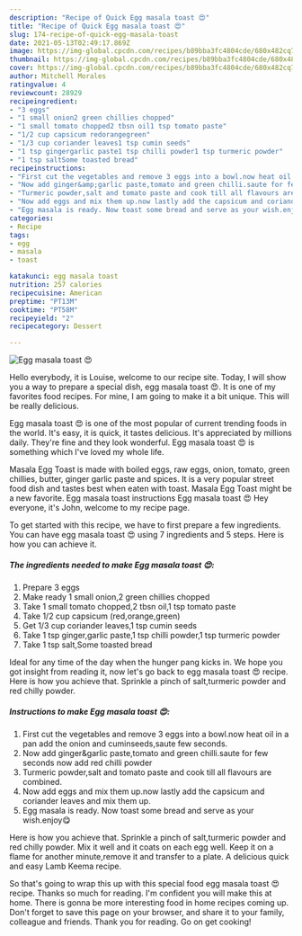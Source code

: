 ```yaml
---
description: "Recipe of Quick Egg masala toast 😍"
title: "Recipe of Quick Egg masala toast 😍"
slug: 174-recipe-of-quick-egg-masala-toast
date: 2021-05-13T02:49:17.869Z
image: https://img-global.cpcdn.com/recipes/b89bba3fc4804cde/680x482cq70/egg-masala-toast-recipe-main-photo.jpg
thumbnail: https://img-global.cpcdn.com/recipes/b89bba3fc4804cde/680x482cq70/egg-masala-toast-recipe-main-photo.jpg
cover: https://img-global.cpcdn.com/recipes/b89bba3fc4804cde/680x482cq70/egg-masala-toast-recipe-main-photo.jpg
author: Mitchell Morales
ratingvalue: 4
reviewcount: 28929
recipeingredient:
- "3 eggs"
- "1 small onion2 green chillies chopped"
- "1 small tomato chopped2 tbsn oil1 tsp tomato paste"
- "1/2 cup capsicum redorangegreen"
- "1/3 cup coriander leaves1 tsp cumin seeds"
- "1 tsp gingergarlic paste1 tsp chilli powder1 tsp turmeric powder"
- "1 tsp saltSome toasted bread"
recipeinstructions:
- "First cut the vegetables and remove 3 eggs into a bowl.now heat oil in a pan add the onion and cuminseeds,saute few seconds."
- "Now add ginger&amp;garlic paste,tomato and green chilli.saute for few seconds now add red chilli powder"
- "Turmeric powder,salt and tomato paste and cook till all flavours are combined."
- "Now add eggs and mix them up.now lastly add the capsicum and coriander leaves and mix them up."
- "Egg masala is ready. Now toast some bread and serve as your wish.enjoy😋"
categories:
- Recipe
tags:
- egg
- masala
- toast

katakunci: egg masala toast 
nutrition: 257 calories
recipecuisine: American
preptime: "PT13M"
cooktime: "PT58M"
recipeyield: "2"
recipecategory: Dessert

---
```



![Egg masala toast 😍](https://img-global.cpcdn.com/recipes/b89bba3fc4804cde/680x482cq70/egg-masala-toast-recipe-main-photo.jpg)

Hello everybody, it is Louise, welcome to our recipe site. Today, I will show you a way to prepare a special dish, egg masala toast 😍. It is one of my favorites food recipes. For mine, I am going to make it a bit unique. This will be really delicious.

Egg masala toast 😍 is one of the most popular of current trending foods in the world. It's easy, it is quick, it tastes delicious. It's appreciated by millions daily. They're fine and they look wonderful. Egg masala toast 😍 is something which I've loved my whole life.

Masala Egg Toast is made with boiled eggs, raw eggs, onion, tomato, green chillies, butter, ginger garlic paste and spices. It is a very popular street food dish and tastes best when eaten with toast. Masala Egg Toast might be a new favorite. Egg masala toast instructions Egg masala toast 😍 Hey everyone, it&#39;s John, welcome to my recipe page.


To get started with this recipe, we have to first prepare a few ingredients. You can have egg masala toast 😍 using 7 ingredients and 5 steps. Here is how you can achieve it.

<!--inarticleads1-->

##### The ingredients needed to make Egg masala toast 😍:

1. Prepare 3 eggs
1. Make ready 1 small onion,2 green chillies chopped
1. Take 1 small tomato chopped,2 tbsn oil,1 tsp tomato paste
1. Take 1/2 cup capsicum (red,orange,green)
1. Get 1/3 cup coriander leaves,1 tsp cumin seeds
1. Take 1 tsp ginger,garlic paste,1 tsp chilli powder,1 tsp turmeric powder
1. Take 1 tsp salt,Some toasted bread


Ideal for any time of the day when the hunger pang kicks in. We hope you got insight from reading it, now let&#39;s go back to egg masala toast 😍 recipe. Here is how you achieve that. Sprinkle a pinch of salt,turmeric powder and red chilly powder. 

<!--inarticleads2-->

##### Instructions to make Egg masala toast 😍:

1. First cut the vegetables and remove 3 eggs into a bowl.now heat oil in a pan add the onion and cuminseeds,saute few seconds.
1. Now add ginger&amp;garlic paste,tomato and green chilli.saute for few seconds now add red chilli powder
1. Turmeric powder,salt and tomato paste and cook till all flavours are combined.
1. Now add eggs and mix them up.now lastly add the capsicum and coriander leaves and mix them up.
1. Egg masala is ready. Now toast some bread and serve as your wish.enjoy😋


Here is how you achieve that. Sprinkle a pinch of salt,turmeric powder and red chilly powder. Mix it well and it coats on each egg well. Keep it on a flame for another minute,remove it and transfer to a plate. A delicious quick and easy Lamb Keema recipe. 

So that's going to wrap this up with this special food egg masala toast 😍 recipe. Thanks so much for reading. I'm confident you will make this at home. There is gonna be more interesting food in home recipes coming up. Don't forget to save this page on your browser, and share it to your family, colleague and friends. Thank you for reading. Go on get cooking!
